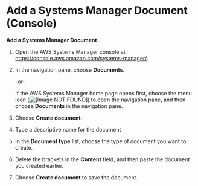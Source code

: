 # Add a Systems Manager Document \(Console\)<a name="create-ssm-console"></a>

**Add a Systems Manager Document**

1. Open the AWS Systems Manager console at [https://console\.aws\.amazon\.com/systems\-manager/](https://console.aws.amazon.com/systems-manager/)\.

1. In the navigation pane, choose **Documents**\.

   \-or\-

   If the AWS Systems Manager home page opens first, choose the menu icon \(![\[Image NOT FOUND\]](http://docs.aws.amazon.com/systems-manager/latest/userguide/images/menu-icon-small.png)\) to open the navigation pane, and then choose **Documents** in the navigation pane\.

1. Choose **Create document**\.

1. Type a descriptive name for the document 

1. In the **Document type** list, choose the type of document you want to create\.

1. Delete the brackets in the **Content** field, and then paste the document you created earlier\.

1. Choose **Create document** to save the document\.
